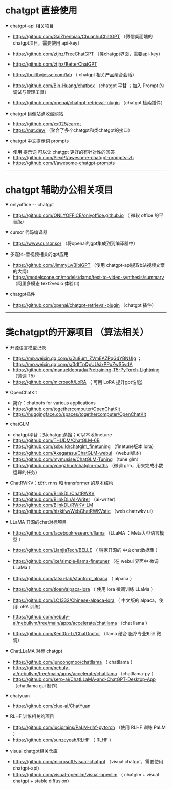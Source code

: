# chatgpt 直接使用  

<details open>
  <summary> chatgpt-api 相关项目  </summary>
  
   - https://github.com/GaiZhenbiao/ChuanhuChatGPT  （微信桌面端的 chatgpt项目，需要使用 api-key） 
  
   - https://github.com/ztjhz/FreeChatGPT （类chatgpt界面，需要api-key）
   - https://github.com/ztjhz/BetterChatGPT
   
   - https://builtbyjesse.com/lab （ chatgpt 相关产品聚合会话） 
  
   - https://github.com/Bin-Huang/chatbox （chatgpt 平替 ；加入 Prompt 的调试与管理工具）
  
  - https://github.com/openai/chatgpt-retrieval-plugin （chatgpt 检索插件）

</details>


<details open>
  <summary> chatgpt 镜像站点收藏网站   </summary>
  
  - https://github.com/xx025/carrot 
  - https://nat.dev/ （聚合了多个chatgpt和类chatgpt的接口）
  
</details>




<details open>
  <summary> chatgpt 中文提示词 prompts </summary>
  
  - 使用 提示词 可以让 chatgpt 更好的有针对性的回答 
  - https://github.com/PlexPt/awesome-chatgpt-prompts-zh
  - https://github.com/f/awesome-chatgpt-prompts 
  
</details>

---

# chatgpt 辅助办公相关项目 

<details open>
  <summary> onlyoffice -- chatgpt </summary> 
  
  - https://github.com/ONLYOFFICE/onlyoffice.github.io   （ 微软 office 的平替版） 
  
</details>

<details open>
  <summary> cursor 代码编译器  </summary>
  
  - https://www.cursor.so/   （将openai的gpt集成到到编译器中） 
  
</details>

<details open>
  <summary> 多媒体-音视频相关的gpt应用 </summary>
  
  - https://github.com/JimmyLv/BibiGPT （使用 chatgpt-api提取b站视频文案的大纲）
  - https://modelscope.cn/models/damo/text-to-video-synthesis/summary  （阿里多模态 text2vedio 体验口) 
  
</details>


<details open>
  <summary>chatgpt插件 </summary>
  
  - https://github.com/openai/chatgpt-retrieval-plugin （chatgpt 插件）
  
</details>



---


# 类chatgpt的开源项目 （算法相关）


<details open>
  <summary> 开源语言模型记录 </summary>
  
  - https://mp.weixin.qq.com/s/2u8um_ZVmEAZPqGdYBNUIg  ；https://mp.weixin.qq.com/s/0dfTpQpUUsixPPuZwS5vdA
  - https://github.com/manueldeprada/Pretraining-T5-PyTorch-Lightning （微调 T5）
  - https://github.com/microsoft/LoRA  （ 可用 LoRA 提升gpt性能）
  
</details>

<details open>
  <summary>  OpenChatKit  </summary> 
  
  - 简介：chatbots for various applications 
  - https://github.com/togethercomputer/OpenChatKit 
  - https://huggingface.co/spaces/togethercomputer/OpenChatKit

</details>


<details open>
  <summary> chatGLM </summary>
  
  - chatgpt平替；对chatgpt蒸馏；可以本地finetune 
  - https://github.com/THUDM/ChatGLM-6B
  - https://github.com/ssbuild/chatglm_finetuning （finetune版本 lora）
  - https://github.com/Akegarasu/ChatGLM-webui  （webui版本）
  - https://github.com/mymusise/ChatGLM-Tuning  （tune glm） 
  - https://github.com/yongzhuo/chatglm-maths （微调 glm，用来完成小数运算的任务）
  
  
</details>


<details open>
  <summary> ChatRWKV：优化 rnns 和 transformer 的基本结构  </summary>
  
  - https://github.com/BlinkDL/ChatRWKV
  - https://github.com/BlinkDL/AI-Writer  （ai-writer） 
  - https://github.com/BlinkDL/RWKV-LM  
  - https://github.com/hizkifw/WebChatRWKVstic （web chatrwkv ui）

</details>


<details open>
  <summary>  LLaMA  开源的chat对标项目  </summary>
  
  - https://github.com/facebookresearch/llama  （LLaMA ：Meta大型语言模型 ）
  - https://github.com/LianjiaTech/BELLE  （ 链家开源的 中文chat数据集 ）
  - https://github.com/lxe/simple-llama-finetuner  （在 webui 界面中 微调 LLaMa ） 
  - https://github.com/tatsu-lab/stanford_alpaca  （ alpaca ）
  - https://github.com/tloen/alpaca-lora  （ 使用 lora 微调训练 LLaMa ）
  - https://github.com/LC1332/Chinese-alpaca-lora  （ 中文版的 alpaca，使用LoRA 训练）
  
  - https://github.com/nebuly-ai/nebullvm/tree/main/apps/accelerate/chatllama （chat llama ）
  - https://github.com/Kent0n-Li/ChatDoctor （llama 结合 医疗专业知识 微调）
  
</details>


<details open> 
  <summary>  ChatLLaMA 对标 chatgpt  </summary> 
  
  - https://github.com/juncongmoo/chatllama （ chatllama ）
  - https://github.com/nebuly-ai/nebullvm/tree/main/apps/accelerate/chatllama （chatllama-py ）
  - https://github.com/serp-ai/ChatLLaMA-and-ChatGPT-Desktop-App  （chatllama gui 制作）
  
  
</details>


<details open>
  <summary> chatyuan  </summary>
  
  - https://github.com/clue-ai/ChatYuan
  
</details>



<details open>
  <summary>  RLHF 训练相关的项目  </summary>
  
  - https://github.com/lucidrains/PaLM-rlhf-pytorch  （使用 RLHF 训练 PaLM ） 
  - https://github.com/sunzeyeah/RLHF  （ RLHF ）
  
</details>


<details open>
  <summary> visual chatgpt相关仓库  </summary>
  
  - https://github.com/microsoft/visual-chatgpt （visual chatgpt，需要使用chatgpt-api）
  - https://github.com/visual-openllm/visual-openllm   （ chatglm + visual chatgpt + stable diffusion）
  
</details>






